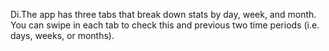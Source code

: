 Di.The app has three tabs that break down stats by day, week, and month.
You can swipe in each tab to check this and previous two time periods (i.e. days, weeks, or months).
